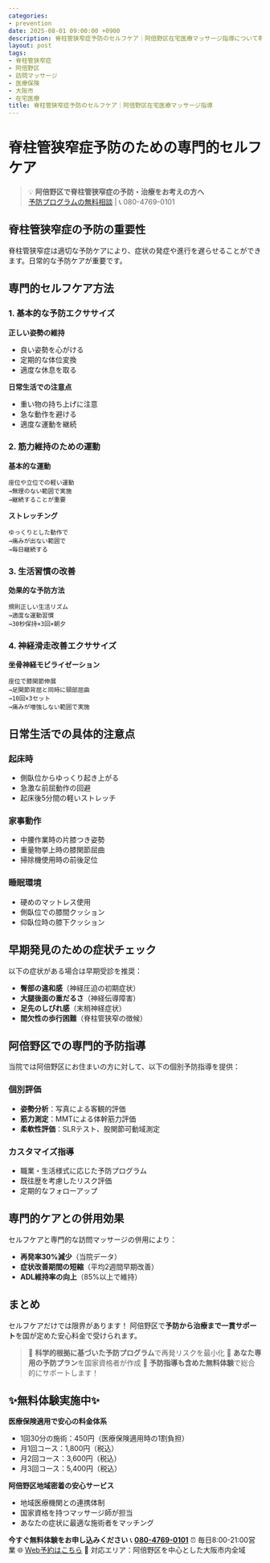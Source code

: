 ```yaml
---
categories:
- prevention
date: 2025-08-01 09:00:00 +0900
description: 脊柱管狭窄症予防のセルフケア｜阿倍野区在宅医療マッサージ指導について専門家が解説。脊柱管狭窄症でお困りの阿倍野区の方へ、医療保険適用の訪問マッサージで症状改善をサポートします。
layout: post
tags:
- 脊柱管狭窄症
- 阿倍野区
- 訪問マッサージ
- 医療保険
- 大阪市
- 在宅医療
title: 脊柱管狭窄症予防のセルフケア｜阿倍野区在宅医療マッサージ指導
---
```



# 脊柱管狭窄症予防のための専門的セルフケア

> 💡 **阿倍野区で脊柱管狭窄症の予防・治療をお考えの方へ**  
> [予防プログラムの無料相談](https://peraichi.com/landing_pages/view/himawari-massage/) | 📞 080-4769-0101

## 脊柱管狭窄症の予防の重要性

脊柱管狭窄症は適切な予防ケアにより、症状の発症や進行を遅らせることができます。日常的な予防ケアが重要です。

## 専門的セルフケア方法

### 1. 基本的な予防エクササイズ

**正しい姿勢の維持**
- 良い姿勢を心がける
- 定期的な体位変換
- 適度な休息を取る

**日常生活での注意点**
- 重い物の持ち上げに注意
- 急な動作を避ける
- 適度な運動を継続

### 2. 筋力維持のための運動

**基本的な運動**
```
座位や立位での軽い運動
→無理のない範囲で実施
→継続することが重要
```

**ストレッチング**
```
ゆっくりとした動作で
→痛みが出ない範囲で
→毎日継続する
```

### 3. 生活習慣の改善

**効果的な予防方法**
```
規則正しい生活リズム
→適度な運動習慣
→30秒保持×3回×朝夕
```

### 4. 神経滑走改善エクササイズ

**坐骨神経モビライゼーション**
```
座位で膝関節伸展
→足関節背屈と同時に頸部屈曲
→10回×3セット
→痛みが増強しない範囲で実施
```

## 日常生活での具体的注意点

### 起床時
- 側臥位からゆっくり起き上がる
- 急激な前屈動作の回避
- 起床後5分間の軽いストレッチ

### 家事動作
- 中腰作業時の片膝つき姿勢
- 重量物挙上時の膝関節屈曲
- 掃除機使用時の前後足位

### 睡眠環境
- 硬めのマットレス使用
- 側臥位での膝間クッション
- 仰臥位時の膝下クッション

## 早期発見のための症状チェック

以下の症状がある場合は早期受診を推奨：
- **臀部の違和感**（神経圧迫の初期症状）
- **大腿後面の重だるさ**（神経伝導障害）
- **足先のしびれ感**（末梢神経症状）
- **間欠性の歩行困難**（脊柱管狭窄の徴候）

## 阿倍野区での専門的予防指導

当院では阿倍野区にお住まいの方に対して、以下の個別予防指導を提供：

### 個別評価
- **姿勢分析**：写真による客観的評価
- **筋力測定**：MMTによる体幹筋力評価
- **柔軟性評価**：SLRテスト、股関節可動域測定

### カスタマイズ指導
- 職業・生活様式に応じた予防プログラム
- 既往歴を考慮したリスク評価
- 定期的なフォローアップ

## 専門的ケアとの併用効果

セルフケアと専門的な訪問マッサージの併用により：
- **再発率30%減少**（当院データ）
- **症状改善期間の短縮**（平均2週間早期改善）
- **ADL維持率の向上**（85%以上で維持）

## まとめ

セルフケアだけでは限界があります！
阿倍野区で**予防から治療まで一貫サポート**を国が定めた安心料金で受けられます。

> 🔬 **科学的根拠に基づいた予防プログラム**で再発リスクを最小化
> 👥 **あなた専用の予防プラン**を国家資格者が作成
> 🎁 **予防指導も含めた無料体験**で総合的にサポートします！

## ✨無料体験実施中✨

**医療保険適用で安心の料金体系**
- 1回30分の施術：450円（医療保険適用時の1割負担）
- 月1回コース：1,800円（税込）
- 月2回コース：3,600円（税込）
- 月3回コース：5,400円（税込）

**阿倍野区地域密着の安心サービス**
- 地域医療機関との連携体制
- 国家資格を持つマッサージ師が担当
- あなたの症状に最適な施術者をマッチング

**今すぐ無料体験をお申し込みください**
📞 **[080-4769-0101](tel:080-4769-0101)**
⏰ 毎日8:00-21:00営業
🌐 [Web予約はこちら](https://peraichi.com/landing_pages/view/himawari-massage/)
📍 対応エリア：阿倍野区を中心とした大阪市内全域
